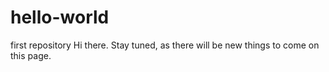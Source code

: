 # hello-world
first repository
Hi there. Stay tuned, as there will be new things to come on this page.
